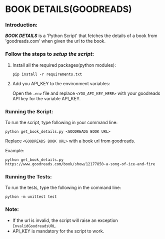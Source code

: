 # BOOK DETAILS(GOODREADS)

### Introduction:
_**BOOK DETAILS**_ is a 'Python Script' that fetches the details of a book from 'goodreads.com' when given the url to the book.


### Follow the steps to _setup the script_:

1. Install all the required packages(python modules):

    ```pip install -r requirements.txt```
    
2. Add you API_KEY to the environment variables:

   Open the `.env` file and replace `<YOU_API_KEY_HERE>` with your goodreads API key for the variable API_KEY.

### Running the Script:
To run the script, type following in your command line:

`python get_book_details.py <GOODREADS BOOK URL>`

Replace `<GOODREADS BOOK URL>` with a book url from goodreads.

Example:

`python get_book_details.py https://www.goodreads.com/book/show/12177850-a-song-of-ice-and-fire`

### Running the Tests:

To run the tests, type the following in the command line:

`python -m unittest test`

### Note:
 - If the url is invalid, the script will raise an exception `InvalidGoodreadsURL`.
 - API_KEY is mandatory for the script to work.

